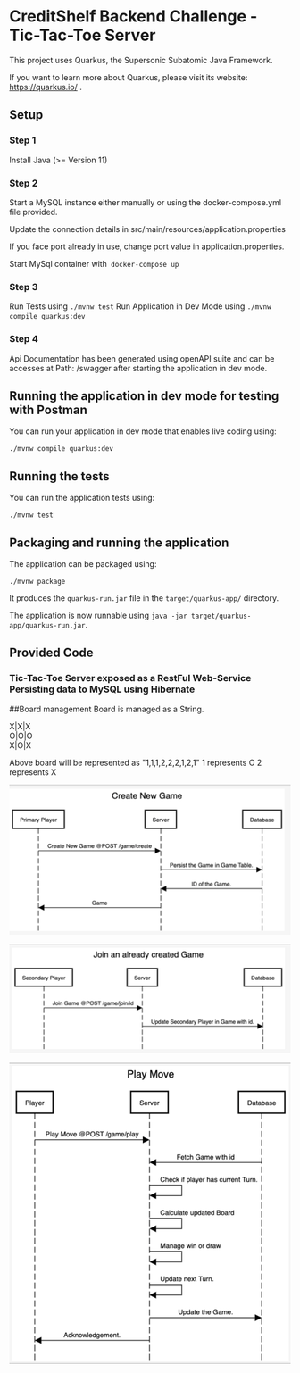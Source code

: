 # CreditShelf Backend Challenge - Tic-Tac-Toe Server

This project uses Quarkus, the Supersonic Subatomic Java Framework.

If you want to learn more about Quarkus, please visit its website: https://quarkus.io/ .

## Setup

### Step 1
Install Java (>= Version 11)

### Step 2
Start a MySQL instance either manually or using the docker-compose.yml file provided.

Update the connection details in src/main/resources/application.properties

If you face port already in use, change port value in application.properties.

Start MySql container with``` docker-compose up```
### Step 3
Run Tests using ```./mvnw test```
Run Application in Dev Mode using ```./mvnw compile quarkus:dev```

### Step 4
Api Documentation has been generated using openAPI suite and can be accesses at Path: /swagger
after starting the application in dev mode.

## Running the application in dev mode for testing with Postman

You can run your application in dev mode that enables live coding using:
```shell script
./mvnw compile quarkus:dev
```

## Running the tests

You can run the application tests using:
```shell script
./mvnw test
```

## Packaging and running the application

The application can be packaged using:
```shell script
./mvnw package
```
It produces the `quarkus-run.jar` file in the `target/quarkus-app/` directory.

The application is now runnable using `java -jar target/quarkus-app/quarkus-run.jar`.

## Provided Code

### Tic-Tac-Toe Server exposed as a RestFul Web-Service Persisting data to MySQL using Hibernate

##Board management
Board is managed as a String.

X|X|X\
O|O|O\
X|O|X

Above board will be represented as "1,1,1,2,2,2,1,2,1"
1 represents O
2 represents X


![Sequence Diagram 2](seq2.png)

![Sequence Diagram 3](seq3.png)

![Sequence Diagram 1](seq1.png)
